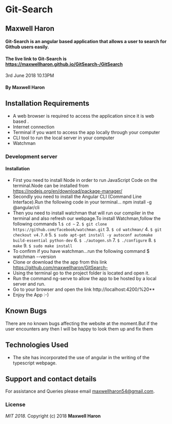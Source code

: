 # Git-Search
## Maxwell Haron
#### Git-Search is an angular based application that allows a user to search for Github users easily.
#### The live link to Git-Search is https://maxwellharon.github.io/GitSearch-/GitSearch
 3rd June 2018 10.13PM
#### By **Maxwell Haron**
## Installation Requirements
* A web browser is required to access the application since it is web based .
* Internet connection
* Terminal if you want to access the app locally through your computer
* CLI tool to run the local server in your computer
* Watchman
### Development server
####
#### Installation
* First you need to install Node in order to run JavaScript Code  on the terminal.Node can be installed from  https://nodejs.org/en/download/package-manager/
* Secondly you need to install the Angular CLI (Command Line Interface).Run the following code in your terminal... npm install -g @angular/cli
* Then you need to install watchman that will run our compiler in the terminal and also refresh our webpage.To install Watchman,follow the following commands
   1.`$ cd ~`
   2. `$ git clone https://github.com/facebook/watchman.git`
   3. `$ cd watchman/`
   4. `$ git checkout v4.7.0`
   5. `$ sudo apt-get install -y autoconf automake build-essential python-dev`
   6. `$ ./autogen.sh`
   7.	`$ ./configure`
   8. `$ make`
   9. `$ sudo make install`
* To confirm if you have watchman...run the following command $ watchman --version
* Clone or download the the app from this link https://github.com/maxwellharon/GitSearch-
* Using the terminal go to the project folder is located and open it.
* Run the command ng-serve to allow the app to be hosted by a local server and run.
* Go to your browser and open the link http://localhost:4200/%20**
* Enjoy the App :-)
## Known Bugs
  There are no known bugs affecting the website at the moment.But if the user encounters any then I will be happy to look them up and fix them
## Technologies Used
* The site has incorporated the use of angular in the writing of the typescript webpage.
<!-- * The site has also demonstrates the clear use and mastery of Bootstrap,css and Google fonts -->
## Support and contact details
For assistance and Queries please email maxwellharon54@gmail.com.

### License
*MIT 2018.*
Copyright (c) 2018 **Maxwell Haron**
